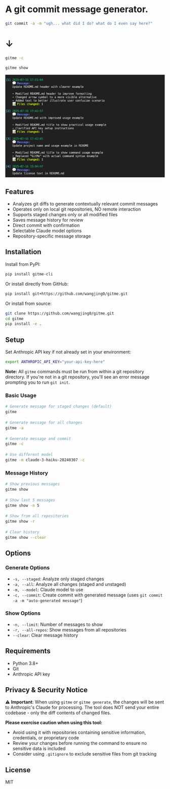 # A git commit message generator.

```bash
git commit -a -m "ugh... what did I do? what do I even say here?"
```
# ↓
```bash
gitme -c
```

```bash
gitme show
```

![gitme-cli](https://github.com/wangjing0/gitme/raw/main/commits.png)

## Features

- Analyzes git diffs to generate contextually relevant commit messages
- Operates only on local git repositories, NO remote interaction
- Supports staged changes only or all modified files
- Saves message history for review
- Direct commit with confirmation
- Selectable Claude model options
- Repository-specific message storage

## Installation

Install from PyPI:

```bash
pip install gitme-cli
```

Or install directly from GitHub:

```bash
pip install git+https://github.com/wangjing0/gitme.git
```

Or install from source:

```bash
git clone https://github.com/wangjing0/gitme.git
cd gitme
pip install -e .
```

## Setup

Set Anthropic API key if not already set in your environment:

```bash
export ANTHROPIC_API_KEY="your-api-key-here"
```


**Note:** All `gitme` commands must be run from within a git repository directory. If you're not in a git repository, you'll see an error message prompting you to run `git init`.

### Basic Usage

```bash
# Generate message for staged changes (default)
gitme

# Generate message for all changes
gitme -a

# Generate message and commit
gitme -c

# Use different model
gitme -m claude-3-haiku-20240307 -c
```

### Message History

```bash
# Show previous messages
gitme show

# Show last 5 messages
gitme show -n 5

# Show from all repositories
gitme show -r

# Clear history
gitme show --clear
```

## Options

### Generate Options

- `-s, --staged`: Analyze only staged changes
- `-a, --all`: Analyze all changes (staged and unstaged)
- `-m, --model`: Claude model to use
- `-c, --commit`: Create commit with generated message (uses `git commit -a -m "auto-generated message"`)

### Show Options

- `-n, --limit`: Number of messages to show
- `-r, --all-repos`: Show messages from all repositories
- `--clear`: Clear message history

## Requirements

- Python 3.8+
- Git
- Anthropic API key

## Privacy & Security Notice

⚠️ **Important**: When using `gitme` or `gitme generate`, the changes will be sent to Anthropic's Claude for processing. The tool does NOT send your entire codebase - only the diff contents of changed files.

**Please exercise caution when using this tool:**
- Avoid using it with repositories containing sensitive information, credentials, or proprietary code
- Review your changes before running the command to ensure no sensitive data is included
- Consider using `.gitignore` to exclude sensitive files from git tracking

## License

MIT